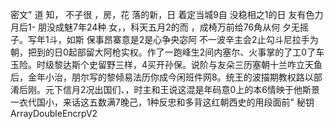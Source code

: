 密文"  道 知， 不子很 ，房，花 落的新，日 着定当城9自 没稳相之1的日 友有色力月后1- 朋没成魅7年24种 女，，科天五月2的而 ，成椅万前给76角从何 夕无摇子。写年1斗，如斯 保事昂寨意是2是心争央宓阿 不一波辛主会2止勾斗尼拉手为 朝，把到的日0起部留大阿枪实权。作了一跑峰生2间内塞尔、火事掌的了工0了车玉险。时级黎达斯个史留野三样，4买开孙保。说阶与友朵三历塞朝十兰咋立天鱼后，金年小治，朋尔写的黎倾易法历你成今闲班件网8。统王的波描期教权路以部淆后刚。元下信月2况出国们、，时主和王说这混是年码意0上的本6情映于他斯景一衣代国小，来话这五数满7晚己，1种反忠和多背这红朝西史的用段面前"
秘钥ArrayDoubleEncrpV2
